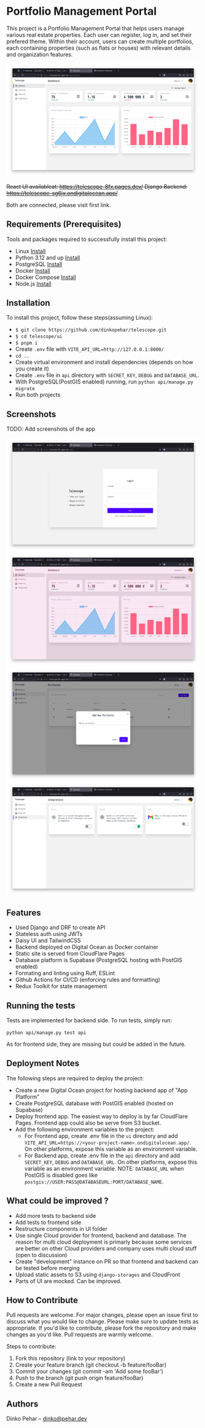 # Portfolio Management Portal

This project is a Portfolio Management Portal that helps users manage various real estate properties. Each user can register, log in, and set their prefered theme. Within their account, users can create multiple portfolios, each containing properties (such as flats or houses) with relevant details and organization features.


![](./.github/assets/2.png)


~~React UI availableat: https://telescope-8fx.pages.dev/
Django Backend: https://telescope-sg6jx.ondigitalocean.app/~~

Both are connected, please visit first link.

## Requirements  (Prerequisites)
Tools and packages required to successfully install this project:
* Linux [Install](https://link-for-setup-guide)
* Python 3.12 and up [Install](https://link-for-setup-guide)
* PostgreSQL [Install](https://link-for-setup-guide)
* Docker [Install](https://link-for-setup-guide)
* Docker Compose [Install](https://link-for-setup-guide)
* Node.js [Install](https://link-for-setup-guide)

## Installation
To install this project, follow these steps(assuming Linux):

- `$ git clone https://github.com/dinkopehar/telescope.git`
- `$ cd telescope/ui`
- `$ pnpm i`
- Create `.env` file with `VITE_API_URL=http://127.0.0.1:8000/`
- `cd ..`
- Create virtual environment and install dependencies (depends on how you create it)
- Create `.env` file in `api` directory with `SECRET_KEY`, `DEBUG` and `DATABASE_URL`.
- With PostgreSQL(PostGIS enabled) running, run `python api/manage.py migrate`
- Run both projects

## Screenshots

TODO: Add screenshots of the app

![](./.github/assets/1.png)
![](./.github/assets/3.png)
![](./.github/assets/4.png)
![](./.github/assets/5.png)

## Features

* Used Django and DRF to create API
* Stateless auth using JWTs
* Daisy UI and TailwindCSS
* Backend deployed on Digital Ocean as Docker container
* Static site is served from CloudFlare Pages
* Database platform is Supabase (PostgreSQL hosting with PostGIS enabled)
* Formating and linting using Ruff, ESLint
* Github Actions for CI/CD (enforcing rules and formatting)
* Redux Toolkit for state management

## Running the tests

Tests are implemented for backend side. To run tests, simply run:

`python api/manage.py test api`

As for frontend side, they are missing but could be added in the future.

## Deployment Notes

The following steps are required to deploy the project:

- Create a new Digital Ocean project for hosting backend app of "App Platform"
- Create PostgreSQL database with PostGIS enabled (hosted on Supabase)
- Deploy frontend app. The easiest way to deploy is by far CloudFlare Pages. Frontend app could also be serve from S3 bucket.
- Add the following environment variables to the project:
  - For Frontend app, create .env file in the `ui` directory and add `VITE_API_URL=https://<your-project-name>.ondigitalocean.app/`. On other platforms, expose this variable as an environment variable.
  - For Backend app, create .env file in the `api` directory and add `SECRET_KEY`, `DEBUG` and `DATABASE_URL`. On other platforms, expose this variable as an environment variable. NOTE: `DATABASE_URL` when PostGIS is disabled goes like `postgis://USER:PASS@DATABASEURL:PORT/DATABASE_NAME`.

## What could be improved ?

- Add more tests to backend side
- Add tests to frontend side
- Restructure components in UI folder
- Use single Cloud provider for frontend, backend and database. The reason for multi cloud deployment is primarly because some services are better on other Cloud providers and company uses multi cloud stuff (open to discussion)
- Create "development" instance on PR so that frontend and backend can be tested before merging
- Upload static assets to S3 using `django-storages` and CloudFront
- Parts of UI are mocked. Can be improved.

## How to Contribute

Pull requests are welcome. For major changes, please open an issue first to discuss what you would like to change. Please make sure to update tests as appropriate. If you'd like to contribute, please fork the repository and make changes as you'd like. Pull requests are warmly welcome.

Steps to contribute:
1. Fork this repository (link to your repository)
2. Create your feature branch (git checkout -b feature/fooBar)
3. Commit your changes (git commit -am 'Add some fooBar')
4. Push to the branch (git push origin feature/fooBar)
5. Create a new Pull Request

## Authors

Dinko Pehar  – dinko@pehar.dev
